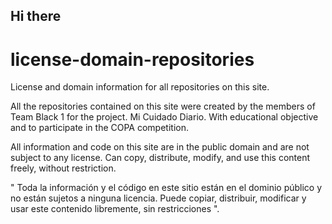 ## Hi there 

# license-domain-repositories

License and domain information for all repositories on this site.

All the repositories contained on this site were created by the members of Team Black 1
for the project. Mi Cuidado Diario. With educational objective and to participate in 
the COPA competition.

All information and code on this site are in the public domain and are not subject to
any license. Can copy, distribute, modify, and use this content freely, without
restriction.

" Toda la información y el código en este sitio están en el dominio público y no están 
sujetos a ninguna licencia. Puede copiar, distribuir, modificar y usar este contenido
libremente, sin restricciones ".


<!--

**Here are some ideas to get you started:**

🙋‍♀️ A short introduction - what is your organization all about?
🌈 Contribution guidelines - how can the community get involved?
👩‍💻 Useful resources - where can the community find your docs? Is there anything else the community should know?
🍿 Fun facts - what does your team eat for breakfast?
🧙 Remember, you can do mighty things with the power of [Markdown](https://docs.github.com/github/writing-on-github/getting-started-with-writing-and-formatting-on-github/basic-writing-and-formatting-syntax)
-->
